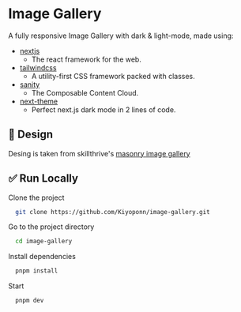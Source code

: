 # Image Gallery

A fully responsive Image Gallery with dark & light-mode, made using:

- [nextjs](https://nextjs.org/)
  - The react framework for the web.
- [tailwindcss](https://tailwindcss.com/)
  - A utility-first CSS framework packed with classes.
- [sanity](https://www.sanity.io/)
  - The Composable Content Cloud.
- [next-theme](https://github.com/pacocoursey/next-themes)
  - Perfect next.js dark mode in 2 lines of code.

## 🎨 Design

Desing is taken from skillthrive's [masonry image gallery](https://www.skillthrive.com/challenges/masonry-image-gallery)

## ✅ Run Locally

Clone the project

```bash
  git clone https://github.com/Kiyoponn/image-gallery.git
```

Go to the project directory

```bash
  cd image-gallery
```

Install dependencies

```bash
  pnpm install
```

Start

```bash
  pnpm dev
```
